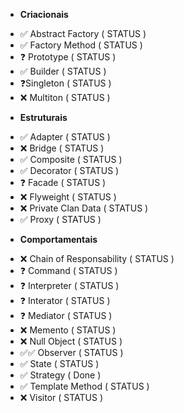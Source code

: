 * **Criacionais**
- :white_check_mark: Abstract Factory ( STATUS )
- :white_check_mark: Factory Method ( STATUS )
- :question: Prototype ( STATUS )
- :white_check_mark: Builder ( STATUS )
- :question:Singleton ( STATUS )
- :x: Multiton ( STATUS )

* **Estruturais**
- :white_check_mark: Adapter ( STATUS )
- :x: Bridge ( STATUS )
- :white_check_mark: Composite ( STATUS )
- :white_check_mark: Decorator ( STATUS )
- :question: Facade ( STATUS )
- :x: Flyweight ( STATUS )
- :x: Private Clan Data ( STATUS )
- :white_check_mark: Proxy ( STATUS )

* **Comportamentais**
- :x: Chain of Responsability ( STATUS )
- :question: Command ( STATUS )
- :question: Interpreter ( STATUS )
- :question: Interator ( STATUS )
- :question: Mediator ( STATUS )
- :x: Memento ( STATUS )
- :x: Null Object ( STATUS )
- :white_check_mark::white_check_mark: Observer ( STATUS )
- :white_check_mark: State ( STATUS )
- :white_check_mark: Strategy ( Done )
- :white_check_mark: Template Method ( STATUS )
- :x: Visitor ( STATUS )
